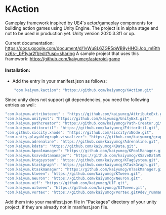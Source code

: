 # KAction
Gameplay framework inspired by UE4's actor/gameplay components for building action games using Unity Engine. The project is in alpha stage and not to be used in production yet. Unity version 2020.3.3f1 or up. 

Current documentation: https://docs.google.com/document/d/1vWu8L6ZGR5pWB9yHHOiJob_mIBthxz6s-_bF1yar2fI/edit?usp=sharing
A sample project that uses this framework: https://github.com/kaiyumcg/asteroid-game


#### Installation:
* Add the entry in your manifest.json as follows:
```C#
	"com.kaiyum.kaction": "https://github.com/kaiyumcg/KAction.git"
```

Since unity does not support git dependencies, you need the following entries as well:
```C#
"com.kaiyum.attributeext" : "https://github.com/kaiyumcg/AttributeExt.git",
"com.kaiyum.unityext": "https://github.com/kaiyumcg/UnityExt.git",
"com.kaiyum.pathcreator": "https://github.com/kaiyumcg/Path-Creator.git",
"com.kaiyum.editorutil": "https://github.com/kaiyumcg/EditorUtil.git",
"com.github.siccity.xnode": "https://github.com/siccity/xNode.git",
"com.unity.playablegraph-visualizer": "https://github.com/kaiyumcg/graph-visualizer.git",
"com.kaiyum.adrenaline": "https://github.com/kaiyumcg/Adrenaline.git",
"com.kaiyum.kdata": "https://github.com/kaiyumcg/KData.git",
"com.kaiyum.kpoolmanager": "https://github.com/kaiyumcg/KPoolManager.git",
"com.kaiyum.ksavedatamanager": "https://github.com/kaiyumcg/KSaveDataManager.git",
"com.kaiyum.ktagsystem": "https://github.com/kaiyumcg/KTagSystem.git",
"com.kaiyum.ktaskgraph": "https://github.com/kaiyumcg/KTaskGraph.git",
"com.kaiyum.ktaskmanager": "https://github.com/kaiyumcg/KTaskManager.git",
"com.kaiyum.ktween": "https://github.com/kaiyumcg/KTween.git",
"com.kaiyum.neuron": "https://github.com/kaiyumcg/Neuron.git",
"com.kaiyum.uif": "https://github.com/kaiyumcg/UIF.git",
"com.kaiyum.uitween": "https://github.com/kaiyumcg/UITween.git",
"com.kaiyum.vortex": "https://github.com/kaiyumcg/Vortex.git#dev_rumman"
```
Add them into your manifest.json file in "Packages\" directory of your unity project, if they are already not in manifest.json file.